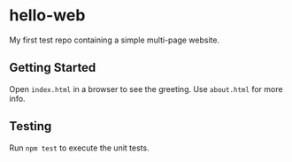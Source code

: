 # hello-web

My first test repo containing a simple multi-page website.

## Getting Started

Open `index.html` in a browser to see the greeting. Use `about.html` for more info.

## Testing

Run `npm test` to execute the unit tests.
